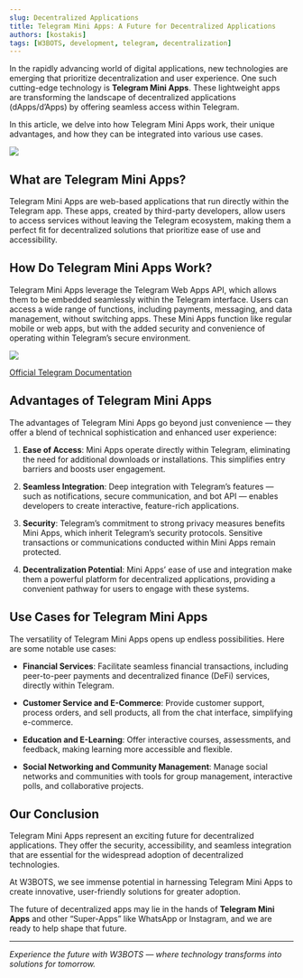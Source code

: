 ```yaml
---
slug: Decentralized Applications
title: Telegram Mini Apps: A Future for Decentralized Applications
authors: [kostakis]
tags: [W3BOTS, development, telegram, decentralization]
---
```


In the rapidly advancing world of digital applications, new technologies are emerging that prioritize decentralization and user experience. One such cutting-edge technology is **Telegram Mini Apps**. These lightweight apps are transforming the landscape of decentralized applications (dApps/d’Apps) by offering seamless access within Telegram. 

In this article, we delve into how Telegram Mini Apps work, their unique advantages, and how they can be integrated into various use cases.

![](https://cdn-images-1.medium.com/max/1600/1*0UrMllPPNOv4CYgHn7qgVw.gif)

## What are Telegram Mini Apps?
Telegram Mini Apps are web-based applications that run directly within the Telegram app. These apps, created by third-party developers, allow users to access services without leaving the Telegram ecosystem, making them a perfect fit for decentralized solutions that prioritize ease of use and accessibility.

## How Do Telegram Mini Apps Work?
Telegram Mini Apps leverage the Telegram Web Apps API, which allows them to be embedded seamlessly within the Telegram interface. Users can access a wide range of functions, including payments, messaging, and data management, without switching apps. These Mini Apps function like regular mobile or web apps, but with the added security and convenience of operating within Telegram’s secure environment.

![](https://cdn-images-1.medium.com/max/1600/1*DgZSnt5lZ8XTu5Vt5P_mUw.png)

  [Official Telegram Documentation](https://core.telegram.org/bots/webapps)


## Advantages of Telegram Mini Apps
The advantages of Telegram Mini Apps go beyond just convenience — they offer a blend of technical sophistication and enhanced user experience:

1. **Ease of Access**: Mini Apps operate directly within Telegram, eliminating the need for additional downloads or installations. This simplifies entry barriers and boosts user engagement.

2. **Seamless Integration**: Deep integration with Telegram’s features — such as notifications, secure communication, and bot API — enables developers to create interactive, feature-rich applications.

3. **Security**: Telegram’s commitment to strong privacy measures benefits Mini Apps, which inherit Telegram’s security protocols. Sensitive transactions or communications conducted within Mini Apps remain protected.

4. **Decentralization Potential**: Mini Apps’ ease of use and integration make them a powerful platform for decentralized applications, providing a convenient pathway for users to engage with these systems.

## Use Cases for Telegram Mini Apps
The versatility of Telegram Mini Apps opens up endless possibilities. Here are some notable use cases:

- **Financial Services**: Facilitate seamless financial transactions, including peer-to-peer payments and decentralized finance (DeFi) services, directly within Telegram.

- **Customer Service and E-Commerce**: Provide customer support, process orders, and sell products, all from the chat interface, simplifying e-commerce.

- **Education and E-Learning**: Offer interactive courses, assessments, and feedback, making learning more accessible and flexible.

- **Social Networking and Community Management**: Manage social networks and communities with tools for group management, interactive polls, and collaborative projects.

## Our Conclusion
Telegram Mini Apps represent an exciting future for decentralized applications. They offer the security, accessibility, and seamless integration that are essential for the widespread adoption of decentralized technologies. 

At W3BOTS, we see immense potential in harnessing Telegram Mini Apps to create innovative, user-friendly solutions for greater adoption.

The future of decentralized apps may lie in the hands of **Telegram Mini Apps** and other “Super-Apps” like WhatsApp or Instagram, and we are ready to help shape that future.

***
*Experience the future with W3BOTS — where technology transforms into solutions for tomorrow.*